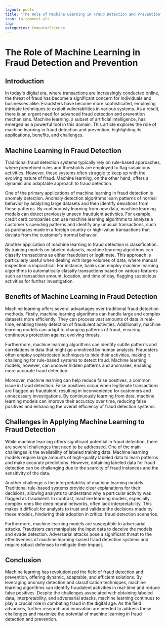 ```yaml
---
layout: posts
title: "The Role of Machine Learning in Fraud Detection and Prevention"
icon: fa-comment-alt
tag:      
categories: ComputerScience
---
```



# The Role of Machine Learning in Fraud Detection and Prevention

## Introduction

In today's digital era, where transactions are increasingly conducted online, the threat of fraud has become a significant concern for individuals and businesses alike. Fraudsters have become more sophisticated, employing intricate techniques to exploit vulnerabilities in various systems. As a result, there is an urgent need for advanced fraud detection and prevention mechanisms. Machine learning, a subset of artificial intelligence, has emerged as a powerful tool in this domain. This article explores the role of machine learning in fraud detection and prevention, highlighting its applications, benefits, and challenges.

## Machine Learning in Fraud Detection

Traditional fraud detection systems typically rely on rule-based approaches, where predefined rules and thresholds are employed to flag suspicious activities. However, these systems often struggle to keep up with the evolving nature of fraud. Machine learning, on the other hand, offers a dynamic and adaptable approach to fraud detection.

One of the primary applications of machine learning in fraud detection is anomaly detection. Anomaly detection algorithms learn patterns of normal behavior by analyzing large datasets and then identify deviations from these patterns. By continuously learning from new data, machine learning models can detect previously unseen fraudulent activities. For example, credit card companies can use machine learning algorithms to analyze a customer's spending patterns and identify any unusual transactions, such as purchases made in a foreign country or high-value transactions that deviate from the customer's normal behavior.

Another application of machine learning in fraud detection is classification. By training models on labeled datasets, machine learning algorithms can classify transactions as either fraudulent or legitimate. This approach is particularly useful when dealing with large volumes of data, where manual inspection is impractical. For instance, banks can employ machine learning algorithms to automatically classify transactions based on various features such as transaction amount, location, and time of day, flagging suspicious activities for further investigation.

## Benefits of Machine Learning in Fraud Detection

Machine learning offers several advantages over traditional fraud detection methods. Firstly, machine learning algorithms can handle large and complex datasets more efficiently. They can process vast amounts of data in real-time, enabling timely detection of fraudulent activities. Additionally, machine learning models can adapt to changing patterns of fraud, ensuring continuous protection against evolving threats.

Furthermore, machine learning algorithms can identify subtle patterns and correlations in data that might go unnoticed by human analysts. Fraudsters often employ sophisticated techniques to hide their activities, making it challenging for rule-based systems to detect fraud. Machine learning models, however, can uncover hidden patterns and anomalies, enabling more accurate fraud detection.

Moreover, machine learning can help reduce false positives, a common issue in fraud detection. False positives occur when legitimate transactions are flagged as fraudulent, resulting in inconvenience for customers and unnecessary investigations. By continuously learning from data, machine learning models can improve their accuracy over time, reducing false positives and enhancing the overall efficiency of fraud detection systems.

## Challenges in Applying Machine Learning to Fraud Detection

While machine learning offers significant potential in fraud detection, there are several challenges that need to be addressed. One of the main challenges is the availability of labeled training data. Machine learning models require large amounts of high-quality labeled data to learn patterns and make accurate predictions. However, obtaining labeled data for fraud detection can be challenging due to the scarcity of fraud instances and the sensitivity of the data.

Another challenge is the interpretability of machine learning models. Traditional rule-based systems provide clear explanations for their decisions, allowing analysts to understand why a particular activity was flagged as fraudulent. In contrast, machine learning models, especially complex ones like deep neural networks, often lack interpretability. This makes it difficult for analysts to trust and validate the decisions made by these models, hindering their adoption in critical fraud detection scenarios.

Furthermore, machine learning models are susceptible to adversarial attacks. Fraudsters can manipulate the input data to deceive the models and evade detection. Adversarial attacks pose a significant threat to the effectiveness of machine learning-based fraud detection systems and require robust defenses to mitigate their impact.

## Conclusion

Machine learning has revolutionized the field of fraud detection and prevention, offering dynamic, adaptable, and efficient solutions. By leveraging anomaly detection and classification techniques, machine learning algorithms can identify fraudulent activities in real-time and reduce false positives. Despite the challenges associated with obtaining labeled data, interpretability, and adversarial attacks, machine learning continues to play a crucial role in combating fraud in the digital age. As the field advances, further research and innovation are needed to address these challenges and maximize the potential of machine learning in fraud detection and prevention.